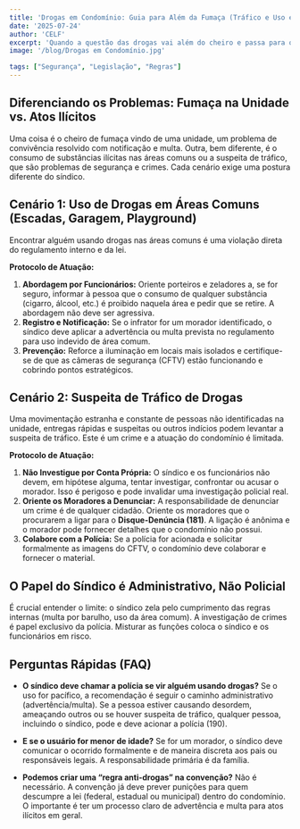 ```yaml
---
title: 'Drogas em Condomínio: Guia para Além da Fumaça (Tráfico e Uso em Áreas Comuns)'
date: '2025-07-24'
author: 'CELF'
excerpt: 'Quando a questão das drogas vai além do cheiro e passa para o uso em áreas comuns ou suspeita de tráfico, a abordagem do síndico muda. Este guia foca em como lidar com esses problemas de segurança, diferenciando o papel administrativo do condomínio e quando é hora de acionar a polícia.'
image: '/blog/Drogas em Condomínio.jpg'

tags: ["Segurança", "Legislação", "Regras"]
---
```


## Diferenciando os Problemas: Fumaça na Unidade vs. Atos Ilícitos

Uma coisa é o cheiro de fumaça vindo de uma unidade, um problema de convivência resolvido com notificação e multa. Outra, bem diferente, é o consumo de substâncias ilícitas nas áreas comuns ou a suspeita de tráfico, que são problemas de segurança e crimes. Cada cenário exige uma postura diferente do síndico.

## Cenário 1: Uso de Drogas em Áreas Comuns (Escadas, Garagem, Playground)

Encontrar alguém usando drogas nas áreas comuns é uma violação direta do regulamento interno e da lei. 

**Protocolo de Atuação:**
1.  **Abordagem por Funcionários:** Oriente porteiros e zeladores a, se for seguro, informar à pessoa que o consumo de qualquer substância (cigarro, álcool, etc.) é proibido naquela área e pedir que se retire. A abordagem não deve ser agressiva.
2.  **Registro e Notificação:** Se o infrator for um morador identificado, o síndico deve aplicar a advertência ou multa prevista no regulamento para uso indevido de área comum.
3.  **Prevenção:** Reforce a iluminação em locais mais isolados e certifique-se de que as câmeras de segurança (CFTV) estão funcionando e cobrindo pontos estratégicos.

## Cenário 2: Suspeita de Tráfico de Drogas

Uma movimentação estranha e constante de pessoas não identificadas na unidade, entregas rápidas e suspeitas ou outros indícios podem levantar a suspeita de tráfico. Este é um crime e a atuação do condomínio é limitada.

**Protocolo de Atuação:**
1.  **Não Investigue por Conta Própria:** O síndico e os funcionários não devem, em hipótese alguma, tentar investigar, confrontar ou acusar o morador. Isso é perigoso e pode invalidar uma investigação policial real.
2.  **Oriente os Moradores a Denunciar:** A responsabilidade de denunciar um crime é de qualquer cidadão. Oriente os moradores que o procurarem a ligar para o **Disque-Denúncia (181)**. A ligação é anônima e o morador pode fornecer detalhes que o condomínio não possui.
3.  **Colabore com a Polícia:** Se a polícia for acionada e solicitar formalmente as imagens do CFTV, o condomínio deve colaborar e fornecer o material.

## O Papel do Síndico é Administrativo, Não Policial

É crucial entender o limite: o síndico zela pelo cumprimento das regras internas (multa por barulho, uso da área comum). A investigação de crimes é papel exclusivo da polícia. Misturar as funções coloca o síndico e os funcionários em risco.

## Perguntas Rápidas (FAQ)

*   **O síndico deve chamar a polícia se vir alguém usando drogas?**
    Se o uso for pacífico, a recomendação é seguir o caminho administrativo (advertência/multa). Se a pessoa estiver causando desordem, ameaçando outros ou se houver suspeita de tráfico, qualquer pessoa, incluindo o síndico, pode e deve acionar a polícia (190).

*   **E se o usuário for menor de idade?**
    Se for um morador, o síndico deve comunicar o ocorrido formalmente e de maneira discreta aos pais ou responsáveis legais. A responsabilidade primária é da família.

*   **Podemos criar uma “regra anti-drogas” na convenção?**
    Não é necessário. A convenção já deve prever punições para quem descumpre a lei (federal, estadual ou municipal) dentro do condomínio. O importante é ter um processo claro de advertência e multa para atos ilícitos em geral.
